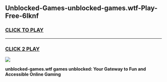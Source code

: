 
## Unblocked-Games-unblocked-games.wtf-Play-Free-6lknf
<h3>
<a href="https://premium76.site?title=unblocked-games.wtf&ref=15A">CLICK TO PLAY</a></h3>
<hr>

<h3>
<a href="https://premium76.site?title=unblocked-games.wtf&ref=15A">CLICK 2 PLAY</a>
  
</h3>

<a href="https://premium76.site?title=unblocked-games.wtf&ref=15A"><img src="https://clearcache.store/games.png"></a>


**unblocked-games.wtf games unblocked: Your Gateway to Fun and Accessible Online Gaming**

